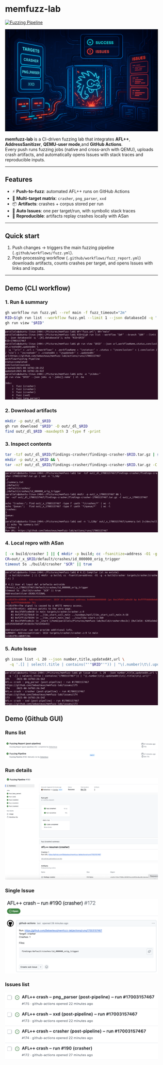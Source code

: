# memfuzz-lab

[![Fuzzing Pipeline](https://github.com/Sebasteuo/memfuzz-lab/actions/workflows/fuzz.yml/badge.svg)](https://github.com/Sebasteuo/memfuzz-lab/actions/workflows/fuzz.yml)

<p align="center">
  <img src="docs/images/memfuzz-hero.png" width="860" alt="memfuzz-lab illustration"/>
</p>

**memfuzz-lab** is a CI-driven fuzzing lab that integrates **AFL++**, **AddressSanitizer**, **QEMU-user mode**,and **GitHub Actions**.  
Every push runs fuzzing jobs (native and cross-arch with QEMU), uploads crash artifacts, and automatically opens Issues with stack traces and reproducible inputs.

---

## Features
- ⚡ **Push-to-fuzz**: automated AFL++ runs on GitHub Actions  
- 🧩 **Multi-target matrix**: `crasher`, `png_parser`, `xxd`  
- 📦 **Artifacts**: crashes + corpus stored per run  
- 🐛 **Auto Issues**: one per target/run, with symbolic stack traces  
- 🔁 **Reproducible**: artifacts replay crashes locally with ASan  

---

## Quick start
1. Push changes → triggers the main fuzzing pipeline (`.github/workflows/fuzz.yml`).
2. Post-processing workflow (`.github/workflows/fuzz_report.yml`)  
   downloads artifacts, counts crashes per target, and opens Issues with links and inputs.

---

## Demo (CLI workflow)

### 1. Run & summary
```bash
gh workflow run fuzz.yml --ref main -f fuzz_timeout="2m"
RID=$(gh run list --workflow fuzz.yml --limit 1 --json databaseId -q '.[0].databaseId')
gh run view "$RID"

```
![Run summary](docs/images/01-run-summary.png)


### 2. Download artifacts
```bash
mkdir -p out/_dl_$RID
gh run download "$RID" -D out/_dl_$RID
find out/_dl_$RID -maxdepth 3 -type f -print
```

### 3. Inspect contents
```bash
tar -tzf out/_dl_$RID/findings-crasher/findings-crasher-$RID.tar.gz | sed -n '1,50p'
mkdir -p out/_x_$RID && \
tar -xzf out/_dl_$RID/findings-crasher/findings-crasher-$RID.tar.gz -C out/_x_$RID

```
![Artifact contents](docs/images/03-artifact-contents.png)


### 4. Local repro with ASan
```bash
[ -x build/crasher ] || { mkdir -p build; cc -fsanitize=address -O1 -g -o build/crasher targets/crasher/crasher.c; }
CR=out/_x_$RID/default/crashes/id_000000_orig_trigger
timeout 5s ./build/crasher "$CR" || true

```
![Local repro (ASan)](docs/images/04-local-repro-asan.png)


### 5. Auto Issue
```bash
gh issue list -L 20 --json number,title,updatedAt,url \
  -q '.[] | select(.title | contains("'"$RID"'")) | "\(.number)\t\(.updatedAt)\n\(.title)\n\(.url)"'

```
![Auto issue](docs/images/05-auto-issue.png)


## Demo (Github GUI)

### Runs list
![Runs list](docs/images/gui-00-runs-list.png)

### Run details
![Run details](docs/images/gui-01-run-details.png)

### Single Issue
![Issue](docs/images/gui-03-issue.png)

### Issues list
![Issues list](docs/images/gui-04-issues-list.png)

